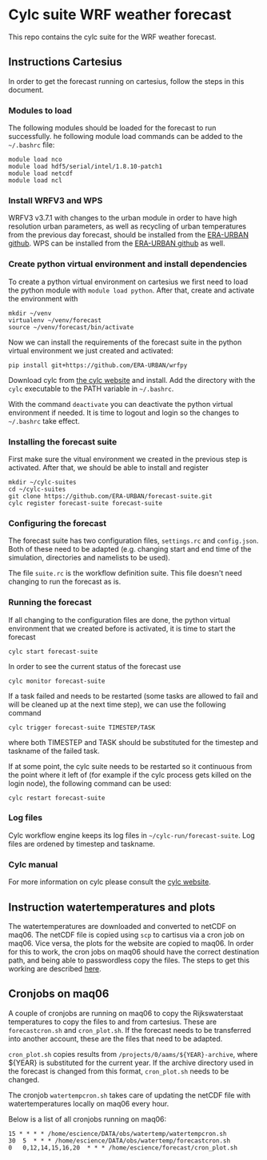 # Cylc suite WRF weather forecast

This repo contains the cylc suite for the WRF weather forecast.

## Instructions Cartesius 
In order to get the forecast running on cartesius, follow the steps in this document.

### Modules to load
The following modules should be loaded for the forecast to run successfully. he following module load commands can be added to the `~/.bashrc` file:
```
module load nco
module load hdf5/serial/intel/1.8.10-patch1
module load netcdf
module load ncl
```

### Install WRFV3 and WPS
WRFV3 v3.7.1 with changes to the urban module in order to have high resolution urban parameters, as well as recycling of urban temperatures from the previous day forecast, should be installed from the
[ERA-URBAN github](https://www.github.com/ERA-URBAN/WRFV3). WPS can be installed from the [ERA-URBAN github](https://www.github.com/ERA-URBAN/WPS) as well.

### Create python virtual environment and install dependencies
To create a python virtual environment on cartesius we first need to load the python module with `module load python`.
After that, create and activate the environment with
```
mkdir ~/venv
virtualenv ~/venv/forecast
source ~/venv/forecast/bin/activate
```
Now we can install the requirements of the forecast suite in the python virtual environment we just created and activated:
```
pip install git+https://github.com/ERA-URBAN/wrfpy
```
Download cylc from [the cylc website](https://cylc.github.io/) and install. Add the directory with the `cylc` executable to the PATH variable in `~/.bashrc`.

With the command `deactivate` you can deactivate the python virtual environment if needed. It is time to logout and login so the changes to `~/.bashrc` take effect.

### Installing the forecast suite
First make sure the vitual environment we created in the previous step is activated. After that, we should be able to install and register 
```
mkdir ~/cylc-suites
cd ~/cylc-suites
git clone https://github.com/ERA-URBAN/forecast-suite.git
cylc register forecast-suite forecast-suite
```

### Configuring the forecast
The forecast suite has two configuration files, `settings.rc` and `config.json`. Both of these need to be adapted (e.g. changing start and end time of the simulation, directories and namelists to be used).

The file `suite.rc` is the workflow definition suite. This file doesn't need changing to run the forecast as is. 

### Running the forecast
If all changing to the configuration files are done, the python virtual environment that we created before is activated, it is time to start the forecast
```
cylc start forecast-suite
```
In order to see the current status of the forecast use
```
cylc monitor forecast-suite
```
If a task failed and needs to be restarted (some tasks are allowed to fail and will be cleaned up at the next time step), we can use the following command
```
cylc trigger forecast-suite TIMESTEP/TASK
```
where both TIMESTEP and TASK should be substituted for the timestep and taskname of the failed task.

If at some point, the cylc suite needs to be restarted so it continuous from the point where it left of (for example if the cylc process gets killed on the login node), the following command can be used:
```
cylc restart forecast-suite
```

### Log files
Cylc workflow engine keeps its log files in `~/cylc-run/forecast-suite`. Log files are ordened by timestep and taskname.

### Cylc manual
For more information on cylc please consult the [cylc website](https://cylc.github.io/index.html). 

## Instruction watertemperatures and plots
The watertemperatures are downloaded and converted to netCDF on maq06. The netCDF file is copied using `scp` to cartisus via a cron job on maq06. Vice versa, the plots for the website are copied to maq06. In order for this to work, the cron jobs on maq06 should have the correct destination path, and being able to passwordless copy the files. The steps to get this working are described [here](http://www.linuxproblem.org/art_9.html).

## Cronjobs on maq06
A couple of cronjobs are running on maq06 to copy the Rijkswaterstaat temperatures to copy the files to and from cartesius. These are `forecastcron.sh` and `cron_plot.sh`. If the forecast needs to be transferred into another account, these are the files that need to be adapted. 

`cron_plot.sh` copies results from `/projects/0/aams/${YEAR}-archive`, where ${YEAR} is substituted for the current year. If the archive directory used in the forecast is changed from this format, `cron_plot.sh` needs to be changed.

The cronjob `watertempcron.sh` takes care of updating the netCDF file with watertemperatures locally on maq06 every hour.

Below is a list of all cronjobs running on maq06:
```
15 * * * * /home/escience/DATA/obs/watertemp/watertempcron.sh
30  5  * * * /home/escience/DATA/obs/watertemp/forecastcron.sh
0   0,12,14,15,16,20  * * * /home/escience/forecast/cron_plot.sh
```
